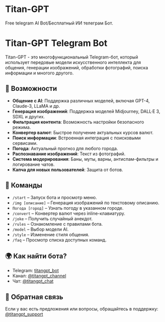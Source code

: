 # Titan-GPT
Free telegram AI Bot/Бесплатный ИИ телеграм Бот.

# Titan-GPT Telegram Bot

Titan-GPT - это многофункциональный Telegram-бот, который использует передовые модели искусственного интеллекта для общения, генерации изображений, обработки фотографий, поиска информации и многого другого.

## 🚀 Возможности

- **Общение с AI**: Поддержка различных моделей, включая GPT-4, Claude-3, LLaMA и др.
- **Генерация изображений**: Поддержка моделей Midjourney, DALL·E 3, SDXL и других.
- **Фильтрация контента**: Возможность настройки безопасного режима.
- **Конвертер валют**: Быстрое получение актуальных курсов валют.
- **Поиск информации**: Встроенная интеграция с поисковыми сервисами.
- **Погода**: Актуальный прогноз для любого города.
- **Распознавание изображений**: Текст из фотографий.
- **Система модерирования**: Баны, муты, варны, антиспам-фильтры и логирование чатов.
- **Капча для новых пользователей**: Защита от ботов.

## 📌 Команды

- `/start` – Запуск бота и просмотр меню.
- `/img [описание]` – Генерация изображений по текстовому описанию.
- `Погода [город]` – Узнать погоду в указанном городе.
- `/convert` – Конвертер валют через inline-клавиатуру.
- `/joke` – Получить случайный анекдот.
- `/rules` – Ознакомление с правилами бота.
- `/model` – Выбор модели AI.
- `/style` – Изменение стиля общения.
- `/faq` – Просмотр списка доступных команд.

##

## 🌍 Как найти бота?

- Telegram: [titangpt\_bot](https://t.me/titangpt_bot)
- Канал: [@titangpt\_channel](https://t.me/titangpt_channel)
- Чат: [@titangpt\_chat](https://t.me/titangpt_chat)

## 📢 Обратная связь

Если у вас есть предложения или вопросы, обращайтесь в поддержку: [@titangpt\_support](https://t.me/titangpt_support)


